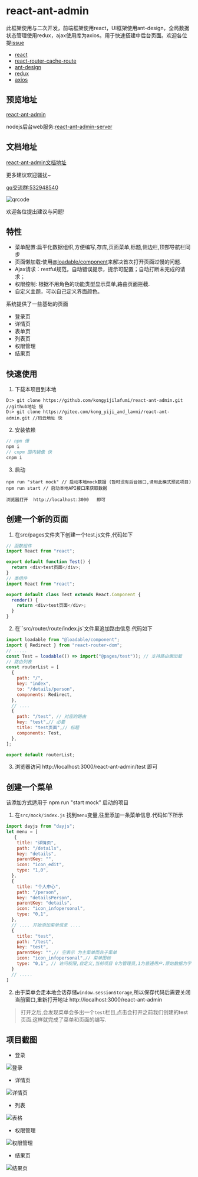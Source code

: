 # react-ant-admin

此框架使用与二次开发，前端框架使用react，UI框架使用ant-design，全局数据状态管理使用redux，ajax使用库为axios。用于快速搭建中后台页面。欢迎各位提[issue](https://github.com/kongyijilafumi/react-ant-admin/issues)
* [react](https://react.docschina.org/)
* [react-router-cache-route](https://www.npmjs.com/package/react-router-cache-route)
* [ant-design](https://ant.design/index-cn)
* [redux](https://redux.js.org/)
* [axios](http://www.axios-js.com/)

## 预览地址

[react-ant-admin](http://azhengpersonalblog.top/react-ant-admin/)

nodejs后台web服务:[react-ant-admin-server](https://gitee.com/kong_yiji_and_lavmi/react-ant-admin-server)
## 文档地址

[react-ant-admin文档地址](https://azhengpersonalblog.top/doc-react-ant-admin/)

更多建议欢迎骚扰~

[qq交流群:532948540](https://qm.qq.com/cgi-bin/qm/qr?k=Wo_kXUOA-mTBviZ6gF4H912AKdE5vTML&jump_from=webapi)

![qrcode](https://gitee.com/kong_yiji_and_lavmi/my-image/raw/master/qq.jpg)

欢迎各位提出建议与问题!


## 特性
- 菜单配置:扁平化数据组织,方便编写,存库,页面菜单,标题,侧边栏,顶部导航栏同步
- 页面懒加载:使用[@loadable/component](https://loadable-components.com/docs/getting-started/)来解决首次打开页面过慢的问题.
- Ajax请求：restful规范，自动错误提示，提示可配置；自动打断未完成的请求；
- 权限控制: 根据不用角色的功能类型显示菜单,路由页面拦截.
- 自定义主题，可以自己定义界面颜色。

系统提供了一些基础的页面
- 登录页
- 详情页
- 表单页
- 列表页
- 权限管理
- 结果页

## 快速使用

1. 下载本项目到本地

```
D:> git clone https://github.com/kongyijilafumi/react-ant-admin.git //github地址 慢
D:> git clone https://gitee.com/kong_yiji_and_lavmi/react-ant-admin.git //码云地址 快

```

2. 安装依赖

```js
// npm 慢
npm i
// cnpm 国内镜像 快
cnpm i
```

3. 启动

```
npm run "start mock" // 启动本地mock数据 (暂时没有后台接口,请用此模式预览项目)
npm run start // 启动本地API接口来获取数据

浏览器打开  http://localhost:3000   即可
```
## 创建一个新的页面

1. 在src/pages文件夹下创建一个test.js文件,代码如下
```js
// 函数组件
import React from "react";

export default function Test() {
  return <div>test页面</div>;
}
// 类组件
import React from "react";

export default class Test extends React.Component {
  render() {
    return <div>test页面</div>;
  }
}

```

2. 在``src/router/route/index.js`文件里追加路由信息.代码如下

```js
import loadable from "@loadable/component";
import { Redirect } from "react-router-dom";
// .....
const Test = loadable(() => import("@pages/test")); // 支持路由懒加载
// 路由列表
const routerList = [
  {
    path: "/",
    key: "index",
    to: "/details/person",
    components: Redirect,
  },
  // ....
  {
    path: "/test", // 对应的路由
    key: "test",// 必要
    title: "test页面",// 标题
    components: Test,
  },
];

export default routerList;

```

3. 浏览器访问 http://localhost:3000/react-ant-admin/test 即可

## 创建一个菜单

该添加方式适用于 npm run "start mock" 启动的项目

1. 在``src/mock/index.js`` 找到``menu``变量,往里添加一条菜单信息.代码如下所示

```js
import dayjs from "dayjs";
let menu = [
   {
    title: "详情页",
    path: "/details",
    key: "details",
    parentKey: "",
    icon: "icon_edit",
    type: "1,0",
  },
  {
    title: "个人中心",
    path: "/person",
    key: "detailsPerson",
    parentKey: "details",
    icon: "icon_infopersonal",
    type: "0,1",
  },
  // .... 开始添加菜单信息 ....
  {
    title: "test",
    path: "/test",
    key: "test",
    parentKey: "",// 空表示 为主菜单而非子菜单
    icon: "icon_infopersonal",// 菜单图标
    type: "0,1", // 访问权限,自定义,当前项目 0为管理员,1为普通用户.原始数据为字符串形式,会中途进行转化为数组形式["0","1"]
  }
  // .....
]

```

2. 由于菜单会走本地会话存储``window.sessionStorage``,所以保存代码后需要关闭当前窗口,重新打开地址  http://localhost:3000/react-ant-admin  

>打开之后,会发现菜单会多出一个``test``栏目,点击会打开之前我们创建的test页面.这样就完成了菜单和页面的编写.




## 项目截图

* 登录

![登录](https://gitee.com/kong_yiji_and_lavmi/my-image/raw/master/react-ant-admin-doc01.png)

* 详情页

![详情页](https://gitee.com/kong_yiji_and_lavmi/my-image/raw/master/react-ant-admin-detail.png)

* 列表

![表格](https://gitee.com/kong_yiji_and_lavmi/my-image/raw/master/react-ant-admin-list.png)

* 权限管理

![权限管理](https://gitee.com/kong_yiji_and_lavmi/my-image/raw/master/react-ant-admin-power.png)

* 结果页

![结果页](https://gitee.com/kong_yiji_and_lavmi/my-image/raw/master/react-ant-admin-result1.png)





